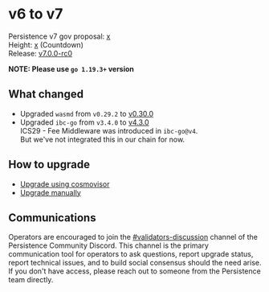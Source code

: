 # v6 to v7

Persistence v7 gov proposal: [x](https://testnet.ping.pub/test-core-1/gov/x) \
Height: [x](https://testnet.ping.pub/test-core-1/gov/x) (Countdown) \
Release: [v7.0.0-rc0](https://github.com/persistenceOne/persistenceCore/releases/tag/v7.0.0-rc0)

**NOTE: Please use `go 1.19.3+` version**

## What changed

- Upgraded `wasmd` from `v0.29.2` to [v0.30.0](https://github.com/CosmWasm/wasmd/blob/v0.30.0/CHANGELOG.md)
- Upgraded `ibc-go` from `v3.4.0` to [v4.3.0](https://github.com/cosmos/ibc-go/releases/tag/v4.3.0)  
    ICS29 - Fee Middleware was introduced in `ibc-go@v4`.  
    But we've not integrated this in our chain for now.

## How to upgrade

- [Upgrade using cosmovisor](https://docs.persistence.one/build/nodes-and-endpoints/join-testnet#cosmovisor)
- [Upgrade manually](https://docs.persistence.one/build/nodes-and-endpoints/join-testnet#manual-option)

## Communications

Operators are encouraged to join the [#validators-discussion](https://discord.gg/hnvDDzRFrV)
channel of the Persistence Community Discord. This channel is the primary communication tool
for operators to ask questions, report upgrade status, report technical issues, and to build
social consensus should the need arise. If you don't have access, please reach out to someone
from the Persistence team directly.
